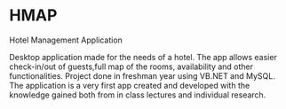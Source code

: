 # HMAP
Hotel Management Application

Desktop application made for the needs of a hotel. The app allows easier check-in/out of guests,full map of the rooms, availability and other functionalities.
Project done in freshman year using VB.NET and MySQL. The application is a very first app created and developed with the knowledge gained both from in class 
lectures and individual research.

